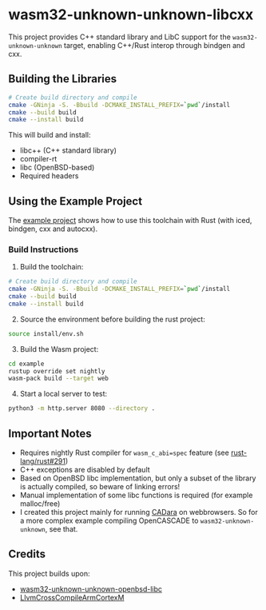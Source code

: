# wasm32-unknown-unknown-libcxx

This project provides C++ standard library and LibC support for the `wasm32-unknown-unknown` target, enabling C++/Rust interop through bindgen and cxx.

## Building the Libraries

```bash
# Create build directory and compile
cmake -GNinja -S. -Bbuild -DCMAKE_INSTALL_PREFIX=`pwd`/install
cmake --build build
cmake --install build
```

This will build and install:

- libc++ (C++ standard library)
- compiler-rt
- libc (OpenBSD-based)
- Required headers

## Using the Example Project

The [example project](./example) shows how to use this toolchain with Rust (with iced, bindgen, cxx and autocxx).

### Build Instructions

1. Build the toolchain:

```bash
# Create build directory and compile
cmake -GNinja -S. -Bbuild -DCMAKE_INSTALL_PREFIX=`pwd`/install
cmake --build build
cmake --install build
```

2. Source the environment before building the rust project:

```bash
source install/env.sh
```

3. Build the Wasm project:

```bash
cd example
rustup override set nightly
wasm-pack build --target web
```

4. Start a local server to test:

```bash
python3 -m http.server 8080 --directory .
```

## Important Notes

- Requires nightly Rust compiler for `wasm_c_abi=spec` feature (see [rust-lang/rust#291](https://github.com/rustwasm/team/issues/291))
- C++ exceptions are disabled by default
- Based on OpenBSD libc implementation, but only a subset of the library is actually compiled, so beware of linking errors!
- Manual implementation of some libc functions is required (for example malloc/free)
- I created this project mainly for running [CADara](https://github.com/maximmaxim345/cadara) on webbrowsers. So for a more complex example compiling OpenCASCADE to `wasm32-unknown-unknown`, see that.

## Credits

This project builds upon:

- [wasm32-unknown-unknown-openbsd-libc](https://github.com/trevyn/wasm32-unknown-unknown-openbsd-libc)
- [LlvmCrossCompileArmCortexM](https://github.com/KKoovalsky/LlvmCrossCompileArmCortexM)
